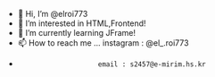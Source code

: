 - 👋 Hi, I’m @elroi773
- 👀 I’m interested in HTML,Frontend! 
- 🌱 I’m currently learning JFrame!
- 📫 How to reach me ... instagram : @el_.roi773
-                         email : s2457@e-mirim.hs.kr
